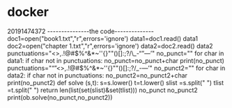 # docker
20191474372
---------------the code--------------
doc1=open("book1.txt","r",errors='ignore')
data1=doc1.read()
data1
doc2=open("chapter 1.txt","r",errors='ignore')
data2=doc2.read()
data2
punctuations="<>,.!@#$%^&*~''{}""()[]:;?/\_-“”—’"
no_punct=""
for char in data1:
    if char not in punctuations:
        no_punct=no_punct+char
print(no_punct)
punctuations="“”<>,.!@#$%^&*~''{}""()[]:;?/\_-—’"
no_punct2=""
for char in data2:
    if char not in punctuations:
        no_punct2=no_punct2+char
print(no_punct2)
def solve (s,t): 
    s=s.lower()
    t=t.lower()
    slist =s.split(" ")
    tlist =t.split(" ")
    return len(list(set(slist)&set(tlist)))
no_punct
no_punct2
print(ob.solve(no_punct,no_punct2))
